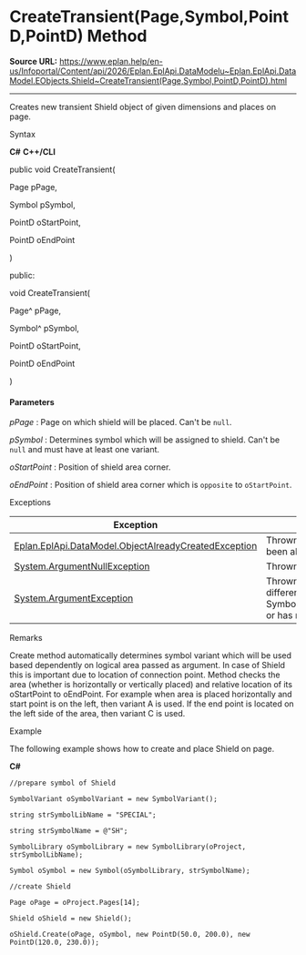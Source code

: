 # CreateTransient(Page,Symbol,PointD,PointD) Method

**Source URL:** https://www.eplan.help/en-us/Infoportal/Content/api/2026/Eplan.EplApi.DataModelu~Eplan.EplApi.DataModel.EObjects.Shield~CreateTransient(Page,Symbol,PointD,PointD).html

---

Creates new transient Shield object of given dimensions and places on page.

Syntax

**C#**
**C++/CLI**


public void CreateTransient( 

   Page pPage,

   Symbol pSymbol,

   PointD oStartPoint,

   PointD oEndPoint

)

public:

void CreateTransient( 

   Page^ pPage,

   Symbol^ pSymbol,

   PointD oStartPoint,

   PointD oEndPoint

)


#### Parameters

*pPage*
:   Page on which shield will be placed. Can't be `null`.

*pSymbol*
:   Determines symbol which will be assigned to shield. Can't be `null` and must have at least one variant.

*oStartPoint*
:   Position of shield area corner.

*oEndPoint*
:   Position of shield area corner which is `opposite` to `oStartPoint`.

Exceptions

| Exception | Description |
| --- | --- |
| [Eplan.EplApi.DataModel.ObjectAlreadyCreatedException](Eplan.EplApi.DataModelu~Eplan.EplApi.DataModel.ObjectAlreadyCreatedException.html) | Thrown when the Shield has been already created. |
| [System.ArgumentNullException](#) | Thrown if parameter is `null`. |
| [System.ArgumentException](#) | Thrown if symbol type is different from Symbol.SymbolType.Shielding or has no variants. |

Remarks

Create method automatically determines symbol variant which will be used based dependently on logical area passed as argument. In case of Shield this is important due to location of connection point. Method checks the area (whether is horizontally or vertically placed) and relative location of its oStartPoint to oEndPoint. For example when area is placed horizontally and start point is on the left, then variant A is used. If the end point is located on the left side of the area, then variant C is used.

Example

The following example shows how to create and place Shield on page.

**C#**

```
//prepare symbol of Shield

SymbolVariant oSymbolVariant = new SymbolVariant();

string strSymbolLibName = "SPECIAL";

string strSymbolName = @"SH";

SymbolLibrary oSymbolLibrary = new SymbolLibrary(oProject, strSymbolLibName);

Symbol oSymbol = new Symbol(oSymbolLibrary, strSymbolName);

//create Shield

Page oPage = oProject.Pages[14];

Shield oShield = new Shield();

oShield.Create(oPage, oSymbol, new PointD(50.0, 200.0), new PointD(120.0, 230.0));

```
